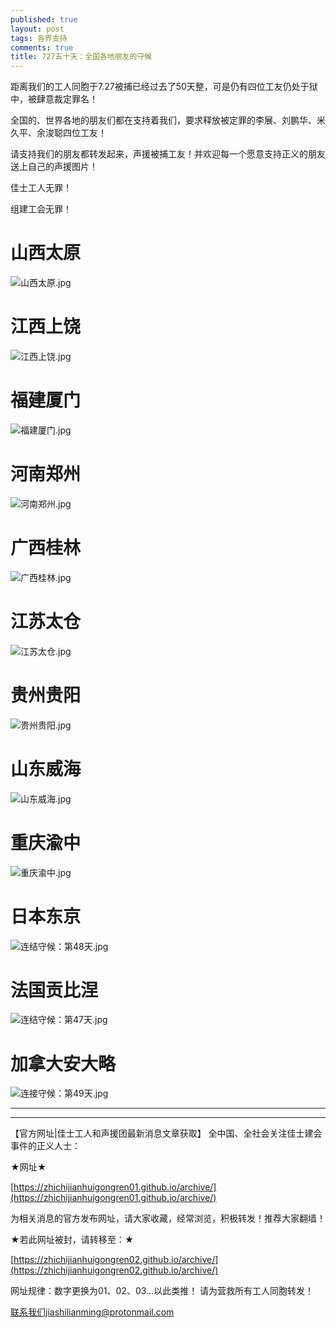 ```yaml
---
published: true
layout: post
tags: 各界支持
comments: true
title: 727五十天：全国各地朋友的守候
---
```

<head>

距离我们的工人同胞于7.27被捕已经过去了50天整，可是仍有四位工友仍处于狱中，被肆意裁定罪名！

全国的、世界各地的朋友们都在支持着我们，要求释放被定罪的李展、刘鹏华、米久平、余浚聪四位工友！

请支持我们的朋友都转发起来，声援被捕工友！并欢迎每一个愿意支持正义的朋友送上自己的声援图片！

佳士工人无罪！

组建工会无罪！

</head>


# 山西太原

<img src="https://i.loli.net/2018/09/16/5b9e3792d95b3.jpg" alt="山西太原.jpg" title="山西太原.jpg" />

# 江西上饶

<img src="https://i.loli.net/2018/09/16/5b9e3786d2135.jpg" alt="江西上饶.jpg" title="江西上饶.jpg" />

# 福建厦门

<img src="https://i.loli.net/2018/09/16/5b9e378f14777.jpg" alt="福建厦门.jpg" title="福建厦门.jpg" />

# 河南郑州

<img src="https://i.loli.net/2018/09/16/5b9e37909c7e2.jpg" alt="河南郑州.jpg" title="河南郑州.jpg" />

# 广西桂林

<img src="https://i.loli.net/2018/09/16/5b9e379244d41.jpg" alt="广西桂林.jpg" title="广西桂林.jpg" />

# 江苏太仓

<img src="https://i.loli.net/2018/09/16/5b9e3793080bb.jpg" alt="江苏太仓.jpg" title="江苏太仓.jpg" />

# 贵州贵阳

<img src="https://i.loli.net/2018/09/16/5b9e379367e15.jpg" alt="贵州贵阳.jpg" title="贵州贵阳.jpg" />

# 山东威海

<img src="https://i.loli.net/2018/09/16/5b9e3793c943c.jpg" alt="山东威海.jpg" title="山东威海.jpg" />

# 重庆渝中

<img src="https://i.loli.net/2018/09/16/5b9e37bd46a20.jpg" alt="重庆渝中.jpg" title="重庆渝中.jpg" />

# 日本东京

<img src="https://i.loli.net/2018/09/16/5b9e37d8f33b8.jpg" alt="连结守候：第48天.jpg" title="连结守候：第48天.jpg" />

# 法国贡比涅

<img src="https://i.loli.net/2018/09/16/5b9e37db2f57b.jpg" alt="连结守候：第47天.jpg" title="连结守候：第47天.jpg" />

# 加拿大安大略

<img src="https://i.loli.net/2018/09/16/5b9e378312f8e.jpg" alt="连接守候：第49天.jpg" title="连接守候：第49天.jpg" />


---

---

【官方网址|佳士工人和声援团最新消息文章获取】
全中国、全社会关注佳士建会事件的正义人士：

★网址★

[https://zhichijianhuigongren01.github.io/archive/](https://zhichijianhuigongren01.github.io/archive/)

为相关消息的官方发布网址，请大家收藏，经常浏览，积极转发！推荐大家翻墙！

★若此网址被封，请转移至：★

[https://zhichijianhuigongren02.github.io/archive/](https://zhichijianhuigongren02.github.io/archive/)

网址规律：数字更换为01、02、03...以此类推！
请为营救所有工人同胞转发！

联系我们jiashilianming@protonmail.com

